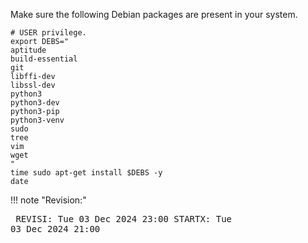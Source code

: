 Make sure the following Debian packages are present in your system.

```
# USER privilege.
export DEBS="
aptitude
build-essential
git
libffi-dev
libssl-dev
python3
python3-dev
python3-pip
python3-venv
sudo
tree
vim
wget
"
time sudo apt-get install $DEBS -y
date

```

!!! note "Revision:"
    <pre>
    REVISI: Tue 03 Dec 2024 23:00
    STARTX: Tue 03 Dec 2024 21:00
    </pre>


